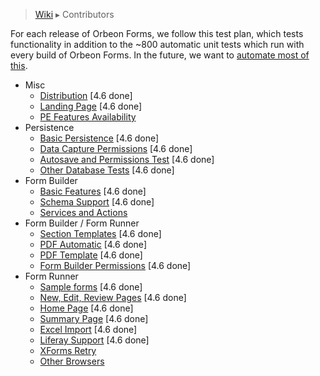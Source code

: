 > [Wiki](Home) ▸ Contributors

For each release of Orbeon Forms, we follow this test plan, which tests functionality in addition to the ~800 automatic unit tests which run with every build of Orbeon Forms. In the future, we want to [automate most of this][1].

- Misc
    - [Distribution](./Contributors-:-Test-Plan-:-Distribution) [4.6 done]
    - [Landing Page](./Contributors-:-Test-Plan-:-Landing-Page) [4.6 done]
    - [PE Features Availability](./Contributors-:-Test-Plan-:-PE-Features-Availability)
- Persistence
    - [Basic Persistence](./Contributors-:-Test-Plan-:-Basic-Persistence) [4.6 done]
    - [Data Capture Permissions](./Contributors-:-Test-Plan-:-Data-Capture-Permissions) [4.6 done]
    - [Autosave and Permissions Test](./Contributors-:-Test-Plan-:-Autosave-and-Permissions) [4.6 done]
    - [Other Database Tests](./Contributors-:-Test-Plan-:-Other-Database-Tests) [4.6 done]
- Form Builder
    - [Basic Features](./Contributors-:-Test-Plan-:-Basic-Features) [4.6 done]
    - [Schema Support](./Contributors-:-Test-Plan-:-Schema-Support) [4.6 done]
    - [Services and Actions](./Contributors-:-Test-Plan-:-Services-and-Actions)
- Form Builder / Form Runner
    - [Section Templates](./Contributors-:-Test-Plan-:-Section-Templates) [4.6 done]
    - [PDF Automatic](./Contributors-:-Test-Plan-:-PDF-Automatic) [4.6 done]
    - [PDF Template](./Contributors-:-Test-Plan-:-PDF-Template) [4.6 done]
    - [Form Builder Permissions](./Contributors-:-Test-Plan-:-Form-Builder-Permissions) [4.6 done]
- Form Runner
    - [Sample forms](./Contributors-:-Test-Plan-:-Sample-Forms) [4.6 done]
    - [New, Edit, Review Pages](./Contributors-:-Test-Plan-:-New-Edit-Review-Pages) [4.6 done]
    - [Home Page](./Contributors-:-Test-Plan-:-Home-Page) [4.6 done]
    - [Summary Page](./Contributors-:-Test-Plan-:-Summary-Page) [4.6 done]
    - [Excel Import](./Contributors-:-Test-Plan-:-Excel-Import) [4.6 done]
    - [Liferay Support](./Contributors-:-Test-Plan-:-Liferay-Support) [4.6 done]
    - [XForms Retry](./Contributors-:-Test-Plan-:-XForms-Retry)
    - [Other Browsers](./Contributors-:-Test-Plan-:-Other-Browsers)

[1]: https://github.com/orbeon/orbeon-forms/issues/227